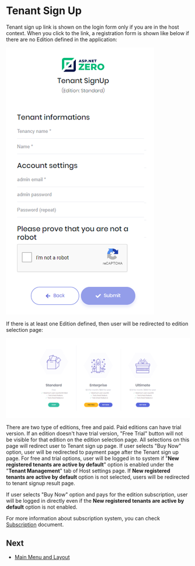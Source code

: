 # Tenant Sign Up

Tenant sign up link is shown on the login form only if you are in the host context. When you click to the link, a registration form is shown like below if there are no Edition defined in the application:

<img src="images/tenant-signup-v3.png" alt="Tenant registration form" class="img-thumbnail" />

If there is at least one Edition defined, then user will be redirected to edition selection page:

<img src="images/new-tenant-select-edition-2.png" alt="Edition selection" class="img-thumbnail" />

There are two type of editions, free and paid. Paid editions can have trial version. If an edition doesn't have trial version, "Free Trial" button will not be visible for that edition on the edition selection page. All selections on this page will redirect user to Tenant sign up page. If user selects "Buy Now" option, user will be redirected to payment page after the Tenant sign up page. For free and trial options, user will be logged in to system if "**New registered tenants are active by default**" option is enabled under the "**Tenant Management**" tab of Host settings page. If **New registered tenants are active by default** option is not selected, users will be redirected to tenant signup result page.

If user selects "Buy Now" option and pays for the edition subscription, user will be logged in directly even if the **New registered tenants are active by default** option is not enabled.

For more information about subscription system, you can check [Subscription](Features-Angular-Subscription) document.

## Next

- [Main Menu and Layout](Features-Angular-Main-Menu-Layout)

